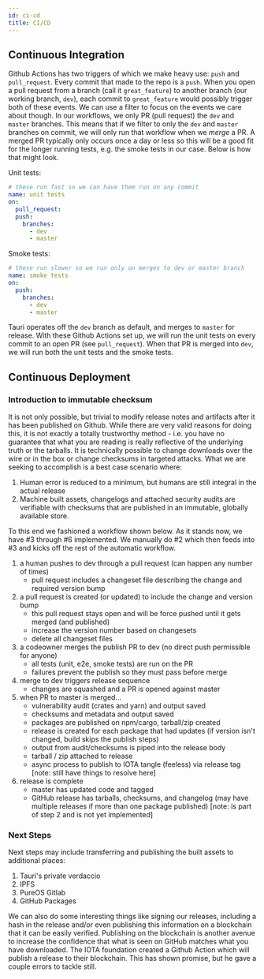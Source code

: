 ```yaml
---
id: ci-cd
title: CI/CD
---
```


## Continuous Integration

Github Actions has two triggers of which we make heavy use: `push` and `pull_request`. Every commit that made to the repo is a `push`. When you open a pull request from a branch (call it `great_feature`) to another branch (our working branch, `dev`), each commit to `great_feature` would possibly trigger both of these events. We can use a filter to focus on the events we care about though. In our workflows, we only PR (pull request) the `dev` and `master` branches. This means that if we filter to only the `dev` and `master` branches on commit, we will only run that workflow when we _merge_ a PR. A merged PR typically only occurs once a day or less so this will be a good fit for the longer running tests, e.g. the smoke tests in our case. Below is how that might look.

Unit tests:

```yml
# these run fast so we can have them run on any commit
name: unit tests
on:
  pull_request:
  push:
    branches:
      - dev
      - master
```

Smoke tests:

```yml
# these run slower so we run only on merges to dev or master branch
name: smoke tests
on:
  push:
    branches:
      - dev
      - master
```

Tauri operates off the `dev` branch as default, and merges to `master` for release. With these Github Actions set up, we will run the unit tests on every commit to an open PR (see `pull_request`). When that PR is merged into `dev`, we will run both the unit tests and the smoke tests.

## Continuous Deployment

### Introduction to immutable checksum

It is not only possible, but trivial to modify release notes and artifacts after it has been published on Github. While there are very valid reasons for doing this, it is not exactly a totally trustworthy method - i.e. you have no guarantee that what you are reading is really reflective of the underlying truth or the tarballs. It is technically possible to change downloads over the wire or in the box or change checksums in targeted attacks. What we are seeking to accomplish is a best case scenario where:

1. Human error is reduced to a minimum, but humans are still integral in the actual release
2. Machine built assets, changelogs and attached security audits are verifiable with checksums that are published in an immutable, globally available store.

To this end we fashioned a workflow shown below. As it stands now, we have #3 through #6 implemented. We manually do #2 which then feeds into #3 and kicks off the rest of the automatic workflow.

1. a human pushes to dev through a pull request (can happen any number of times)
   - pull request includes a changeset file describing the change and required version bump
2. a pull request is created (or updated) to include the change and version bump
   - this pull request stays open and will be force pushed until it gets merged (and published)
   - increase the version number based on changesets
   - delete all changeset files
3. a codeowner merges the publish PR to dev (no direct push permissible for anyone)
   - all tests (unit, e2e, smoke tests) are run on the PR
   - failures prevent the publish so they must pass before merge
4. merge to dev triggers release sequence
   - changes are squashed and a PR is opened against master
5. when PR to master is merged...
   - vulnerability audit (crates and yarn) and output saved
   - checksums and metadata and output saved
   - packages are published on npm/cargo, tarball/zip created
   - release is created for each package that had updates (if version isn't changed, build skips the publish steps)
   - output from audit/checksums is piped into the release body
   - tarball / zip attached to release
   - async process to publish to IOTA tangle (feeless) via release tag [note: still have things to resolve here]
6. release is complete
   - master has updated code and tagged
   - GitHub release has tarballs, checksums, and changelog (may have multiple releases if more than one package published) [note: is part of step 2 and is not yet implemented]

### Next Steps

Next steps may include transferring and publishing the built assets to additional places:

1. Tauri's private verdaccio
2. IPFS
3. PureOS Gitlab
4. GitHub Packages

We can also do some interesting things like signing our releases, including a hash in the release and/or even publishing this information on a blockchain that it can be easily verified. Publishing on the blockchain is another avenue to increase the confidence that what is seen on GitHub matches what you have downloaded. The IOTA foundation created a Github Action which will publish a release to their blockchain. This has shown promise, but he gave a couple errors to tackle still.
